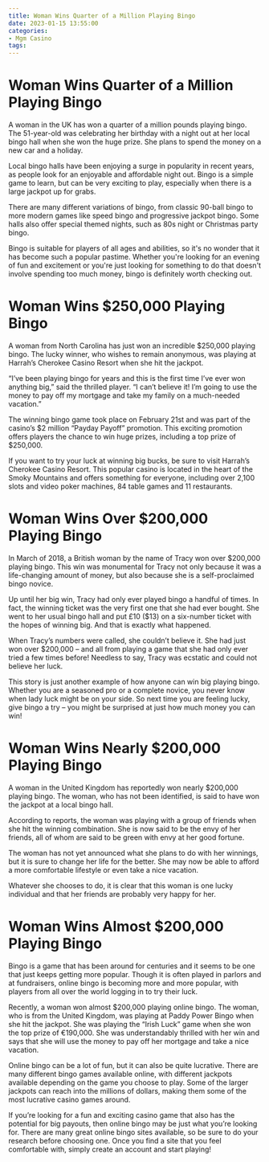 ```yaml
---
title: Woman Wins Quarter of a Million Playing Bingo
date: 2023-01-15 13:55:00
categories:
- Mgm Casino
tags:
---
```



#  Woman Wins Quarter of a Million Playing Bingo

A woman in the UK has won a quarter of a million pounds playing bingo. The 51-year-old was celebrating her birthday with a night out at her local bingo hall when she won the huge prize. She plans to spend the money on a new car and a holiday.

Local bingo halls have been enjoying a surge in popularity in recent years, as people look for an enjoyable and affordable night out. Bingo is a simple game to learn, but can be very exciting to play, especially when there is a large jackpot up for grabs.

There are many different variations of bingo, from classic 90-ball bingo to more modern games like speed bingo and progressive jackpot bingo. Some halls also offer special themed nights, such as 80s night or Christmas party bingo.

Bingo is suitable for players of all ages and abilities, so it's no wonder that it has become such a popular pastime. Whether you're looking for an evening of fun and excitement or you're just looking for something to do that doesn't involve spending too much money, bingo is definitely worth checking out.

#  Woman Wins $250,000 Playing Bingo

A woman from North Carolina has just won an incredible $250,000 playing bingo. The lucky winner, who wishes to remain anonymous, was playing at Harrah’s Cherokee Casino Resort when she hit the jackpot.

“I’ve been playing bingo for years and this is the first time I’ve ever won anything big,” said the thrilled player. “I can’t believe it! I’m going to use the money to pay off my mortgage and take my family on a much-needed vacation.”

The winning bingo game took place on February 21st and was part of the casino’s $2 million “Payday Payoff” promotion. This exciting promotion offers players the chance to win huge prizes, including a top prize of $250,000.

If you want to try your luck at winning big bucks, be sure to visit Harrah’s Cherokee Casino Resort. This popular casino is located in the heart of the Smoky Mountains and offers something for everyone, including over 2,100 slots and video poker machines, 84 table games and 11 restaurants.

#  Woman Wins Over $200,000 Playing Bingo

In March of 2018, a British woman by the name of Tracy won over $200,000 playing bingo. This win was monumental for Tracy not only because it was a life-changing amount of money, but also because she is a self-proclaimed bingo novice.

Up until her big win, Tracy had only ever played bingo a handful of times. In fact, the winning ticket was the very first one that she had ever bought. She went to her usual bingo hall and put £10 ($13) on a six-number ticket with the hopes of winning big. And that is exactly what happened.

When Tracy’s numbers were called, she couldn’t believe it. She had just won over $200,000 – and all from playing a game that she had only ever tried a few times before! Needless to say, Tracy was ecstatic and could not believe her luck.

This story is just another example of how anyone can win big playing bingo. Whether you are a seasoned pro or a complete novice, you never know when lady luck might be on your side. So next time you are feeling lucky, give bingo a try – you might be surprised at just how much money you can win!

#  Woman Wins Nearly $200,000 Playing Bingo

A woman in the United Kingdom has reportedly won nearly $200,000 playing bingo. The woman, who has not been identified, is said to have won the jackpot at a local bingo hall.

According to reports, the woman was playing with a group of friends when she hit the winning combination. She is now said to be the envy of her friends, all of whom are said to be green with envy at her good fortune.

The woman has not yet announced what she plans to do with her winnings, but it is sure to change her life for the better. She may now be able to afford a more comfortable lifestyle or even take a nice vacation.

Whatever she chooses to do, it is clear that this woman is one lucky individual and that her friends are probably very happy for her.

#  Woman Wins Almost $200,000 Playing Bingo

Bingo is a game that has been around for centuries and it seems to be one that just keeps getting more popular. Though it is often played in parlors and at fundraisers, online bingo is becoming more and more popular, with players from all over the world logging in to try their luck.

Recently, a woman won almost $200,000 playing online bingo. The woman, who is from the United Kingdom, was playing at Paddy Power Bingo when she hit the jackpot. She was playing the “Irish Luck” game when she won the top prize of €190,000. She was understandably thrilled with her win and says that she will use the money to pay off her mortgage and take a nice vacation.

Online bingo can be a lot of fun, but it can also be quite lucrative. There are many different bingo games available online, with different jackpots available depending on the game you choose to play. Some of the larger jackpots can reach into the millions of dollars, making them some of the most lucrative casino games around.

If you’re looking for a fun and exciting casino game that also has the potential for big payouts, then online bingo may be just what you’re looking for. There are many great online bingo sites available, so be sure to do your research before choosing one. Once you find a site that you feel comfortable with, simply create an account and start playing!